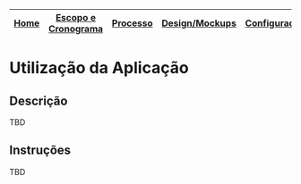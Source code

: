 | [Home](home) | [Escopo e Cronograma](escopo) | [Processo](processo) | [Design/Mockups](design_mockups) | [Configuração](configuracao) | [Arquitetura](arquitetura) | [Código](codigo) | [BD](banco_dados) | [Qualidade](qualidade) | [**Utilização**](utilizacao) |
| :----------: | :---------------------------: | :------------------: | :--------------: | :--------------------------: | :------------------------: | :--------------: | :---------------: | :--------------------: | :--------------------------: |

# Utilização da Aplicação

## Descrição

TBD

## Instruções

TBD
